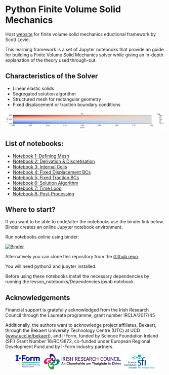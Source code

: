<!-- This page is for temporary website -->

# Python Finite Volume Solid Mechanics 

Host [website](https://scottlevie97.github.io/pythonFVSolidMechanics/) for finite volume solid mechanics eductional framework by Scott Levie. 

This learning framework is a set of Jupyter notebooks that provide an guide for building a Finite Volume Solid Mechanics solver while giving an in-depth explanation of the theory used through-out.  

## Characteristics of the Solver

- Linear elastic solids
- Segregated solution algorithm
- Structured mesh for rectangular geometry
- Fixed displacement or traction boundary conditions

![Image](lesson_notebooks/Paper_Images/sigmaxx.png)

## List of notebooks:

- [Notebook 1: Defining Mesh](https://nbviewer.org/github/scottlevie97/pythonFVSolidMechanics/blob/new-release/lesson_notebooks/_01_Defining_Mesh.ipynb?flush_cache=true)
- [Notebook 2: Derivation & Discretisation](https://nbviewer.org/github/scottlevie97/pythonFVSolidMechanics/blob/new-release/lesson_notebooks/_02_Derivation_Discretistion.ipynb?flush_cache=true)
- [Notebook 3: Internal Cells](https://nbviewer.org/github/scottlevie97/pythonFVSolidMechanics/blob/new-release/lesson_notebooks/_03_Internal_Cells.ipynb?flush_cache=true)
- [Notebook 4: Fixed Displacement BCs](https://nbviewer.org/github/scottlevie97/pythonFVSolidMechanics/blob/new-release/lesson_notebooks/_04_Fixed_Displacement_BCs.ipynb?flush_cache=true)
- [Notebook 5: Fixed Traction BCs](https://nbviewer.org/github/scottlevie97/pythonFVSolidMechanics/blob/new-release/lesson_notebooks/_05_Fixed_Traction_BCs.ipynb?flush_cache=true)
- [Notebook 6: Solution Algorithm](https://nbviewer.org/github/scottlevie97/pythonFVSolidMechanics/blob/new-release/lesson_notebooks/_06_Solution_Algorithm.ipynb?flush_cache=true)
- [Notebook 7: Time Loop](https://nbviewer.org/github/scottlevie97/pythonFVSolidMechanics/blob/new-release/lesson_notebooks/_07_Time_Loop.ipynb?flush_cache=true)
- [Notebook 8: Post-Processing](https://nbviewer.org/github/scottlevie97/pythonFVSolidMechanics/blob/new-release/lesson_notebooks/_08_Post-Processing.ipynb?flush_cache=true)

## Where to start? 

If you want to be able to code/alter the notebooks use the binder link below. Binder creates an online Jupyter notebook environment.

Run notebooks online using binder:

[![Binder](https://mybinder.org/badge_logo.svg)](https://mybinder.org/v2/git/https%3A%2F%2Fgithub.com%2Fscottlevie97%2FpythonFVSolidMechanics/new-release?labpath=lesson_notebooks)

Alternatively you can clone this repository from the [Github repo](https://github.com/scottlevie97/pythonFVSolidMechanics).

You will need python3 and jupyter installed.

Before using these notebooks install the necessary dependencies by running the lesson_notebooks/Dependencies.ipynb notebook.

## Acknowledgements 

Financial support is gratefully acknowledged from the Irish Research Council through the Laureate programme, grant number IRCLA/2017/45

Additionally, the authors want to acknowledge project affiliates, Bekaert, through the Bekaert University Technology Centre (UTC) at UCD (www.ucd.ie/bekaert), and I-Form, funded by Science Foundation Ireland (SFI) Grant Number 16/RC/3872, co-funded under European Regional Development Fund and by I-Form industry partners.

<center>
<img src="lesson_notebooks/Paper_Images/Readme/iform.png" style="height: 50px"/>
<img src="lesson_notebooks/Paper_Images/Readme/irc.jpg" style="height: 50px"/>
<img src="lesson_notebooks/Paper_Images/Readme/sfc.jpg" style="height: 50px"/>
</center>


